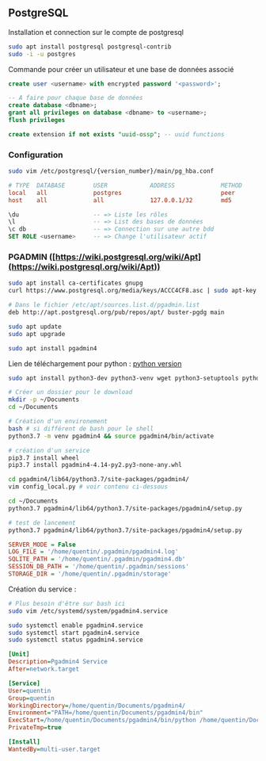 ## PostgreSQL

Installation et connection sur le compte de postgresql

```bash
sudo apt install postgresql postgresql-contrib
sudo -i -u postgres
```

Commande pour créer un utilisateur et une base de données associé

```sql
create user <username> with encrypted password '<password>';

-- A faire pour chaque base de données
create database <dbname>;
grant all privileges on database <dbname> to <username>;
flush privileges

create extension if not exists "uuid-ossp"; -- uuid functions
```

### Configuration

```bash
sudo vim /etc/postgresql/{version_number}/main/pg_hba.conf
```

```conf
# TYPE  DATABASE        USER            ADDRESS             METHOD
local   all             postgres                            peer
host    all             all             127.0.0.1/32        md5
```

```sql
\du                     -- => Liste les rôles
\l                      -- => List des bases de données
\c db                   -- => Connection sur une autre bdd
SET ROLE <username>     -- => Change l'utilisateur actif
```

### PGADMIN ([https://wiki.postgresql.org/wiki/Apt](https://wiki.postgresql.org/wiki/Apt))

```bash
sudo apt install ca-certificates gnupg
curl https://www.postgresql.org/media/keys/ACCC4CF8.asc | sudo apt-key add -

# Dans le fichier /etc/apt/sources.list.d/pgadmin.list
deb http://apt.postgresql.org/pub/repos/apt/ buster-pgdg main

sudo apt update
sudo apt upgrade

sudo apt install pgadmin4
```

Lien de téléchargement pour python : [python version](https://www.pgadmin.org/download/pgadmin-4-python-wheel/)

```bash
sudo apt install python3-dev python3-venv wget python3-setuptools python3-pip

# Créer un dossier pour le download
mkdir -p ~/Documents
cd ~/Documents

# Création d'un environement
bash # si différent de bash pour le shell
python3.7 -m venv pgadmin4 && source pgadmin4/bin/activate

# création d'un service
pip3.7 install wheel
pip3.7 install pgadmin4-4.14-py2.py3-none-any.whl

cd pgadmin4/lib64/python3.7/site-packages/pgadmin4/
vim config_local.py # voir contenu ci-dessous

cd ~/Documents
python3.7 pgadmin4/lib64/python3.7/site-packages/pgadmin4/setup.py

# test de lancement
python3.7 pgadmin4/lib64/python3.7/site-packages/pgadmin4/setup.py
```

```ini
SERVER_MODE = False
LOG_FILE = '/home/quentin/.pgadmin/pgadmin4.log'
SQLITE_PATH = '/home/quentin/.pgadmin/pgadmin4.db'
SESSION_DB_PATH = '/home/quentin/.pgadmin/sessions'
STORAGE_DIR = '/home/quentin/.pgadmin/storage'
```

Création du service :

```bash
# Plus besoin d'être sur bash ici
sudo vim /etc/systemd/system/pgadmin4.service

sudo systemctl enable pgadmin4.service
sudo systemctl start pgadmin4.service
sudo systemctl status pgadmin4.service
```

```ini
[Unit]
Description=Pgadmin4 Service
After=network.target

[Service]
User=quentin
Group=quentin
WorkingDirectory=/home/quentin/Documents/pgadmin4/
Environment="PATH=/home/quentin/Documents/pgadmin4/bin"
ExecStart=/home/quentin/Documents/pgadmin4/bin/python /home/quentin/Documents/pgadmin4/lib64/python3.7/site-packages/pgadmin4/pgAdmin4.py
PrivateTmp=true

[Install]
WantedBy=multi-user.target
```

